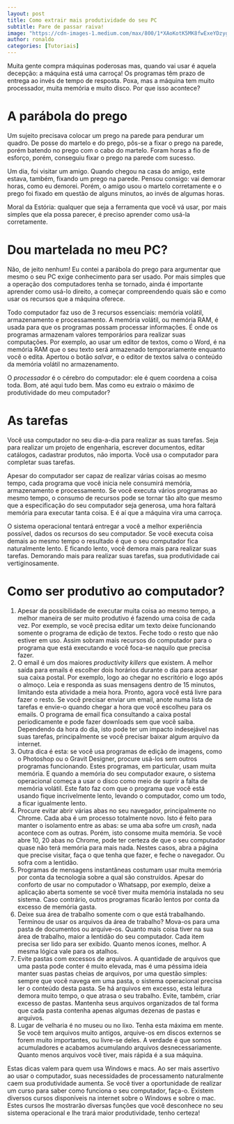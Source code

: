 ```yaml
---
layout: post
title: Como extrair mais produtividade do seu PC
subtitle: Pare de passar raiva!
image: "https://cdn-images-1.medium.com/max/800/1*XAoKotK5MK8fwExeYDzygA.jpeg"
author: ronaldo
categories: [Tutoriais]
---
```


Muita gente compra máquinas poderosas mas, quando vai usar é aquela decepção: a
máquina está uma carroça! Os programas têm prazo de entrega ao invés de tempo de
resposta. Poxa, mas a máquina tem muito processador, muita memória e muito
disco. Por que isso acontece?

# A parábola do prego

Um sujeito precisava colocar um prego na parede para pendurar um quadro. De
posse do martelo e do prego, pôs-se a fixar o prego na parede, porém batendo no
prego com o cabo do martelo. Foram horas a fio de esforço, porém, conseguiu
fixar o prego na parede com sucesso.

Um dia, foi visitar um amigo. Quando chegou na casa do amigo, este estava,
também, fixando um prego na parede. Pensou consigo: vai demorar horas, como eu
demorei. Porém, o amigo usou o martelo corretamente e o prego foi fixado em
questão de alguns minutos, ao invés de algumas horas.

Moral da Estória: qualquer que seja a ferramenta que você vá usar, por mais
simples que ela possa parecer, é preciso aprender como usá-la corretamente.

# Dou martelada no meu PC?

Não, de jeito nenhum! Eu contei a parábola do prego para argumentar que mesmo o
seu PC exige conhecimento para ser usado. Por mais simples que a operação dos
computadores tenha se tornado, ainda é importante aprender como usá-lo direito,
a começar compreendendo quais são e como usar os recursos que a máquina oferece.

Todo computador faz uso de 3 recursos essenciais: memória volátil, armazenamento
e processamento. A memória volátil, ou memória RAM, é usada para que os
programas possam processar informações. É onde os programas armazenam valores
temporários para realizar suas computações. Por exemplo, ao usar um editor de
textos, como o Word, é na memória RAM que o seu texto será armazenado
temporariamente enquanto você o edita. Apertou o botão *salvar*, e o editor de
textos salva o conteúdo da memória volátil no armazenamento.

O *processador* é o cérebro do computador: ele é quem coordena a coisa toda.
Bom, até aqui tudo bem. Mas como eu extraio o máximo de produtividade do meu
computador?

# As tarefas

Você usa computador no seu dia-a-dia para realizar as suas tarefas. Seja para
realizar um projeto de engenharia, escrever documentos, editar catálogos,
cadastrar produtos, não importa. Você usa o computador para completar suas
tarefas.

Apesar do computador ser capaz de realizar várias coisas ao mesmo tempo, cada
programa que você inicia nele consumirá memória, armazenamento e processamento.
Se você executa vários programas ao mesmo tempo, o consumo de recursos pode se
tornar tão alto que mesmo que a especificação do seu computador seja generosa,
uma hora faltará memória para executar tanta coisa. E é aí que a máquina vira
uma carroça.

O sistema operacional tentará entregar a você a melhor experiência possível,
dados os recursos do seu computador. Se você executa coisa demais ao mesmo tempo
o resultado é que o seu computador fica naturalmente lento. E ficando lento,
você demora mais para realizar suas tarefas. Demorando mais para realizar suas
tarefas, sua produtividade cai vertiginosamente.

# Como ser produtivo ao computador?

1. Apesar da possibilidade de executar muita coisa ao mesmo tempo, a melhor
   maneira de ser muito produtivo é fazendo uma coisa de cada vez. Por exemplo,
   se você precisa editar um texto deixe funcionando somente o programa de
   edição de textos. Feche todo o resto que não estiver em uso. Assim sobram
   mais recursos do computador para o programa que está executando e você
   foca-se naquilo que precisa fazer.
2. O email é um dos maiores *productivity killers* que existem. A melhor saída
   para emails é escolher dois horários durante o dia para acessar sua caixa
   postal. Por exemplo, logo ao chegar no escritório e logo após o almoço. Leia
   e responda as suas mensagens dentro de 15 minutos, limitando esta atividade a
   meia hora. Pronto, agora você está livre para fazer o resto. Se você precisar
   enviar um email, anote numa lista de tarefas e envie-o quando chegar a hora
   que você escolheu para os emails. O programa de email fica consultando a
   caixa postal periodicamente e pode fazer downloads sem que você saiba.
   Dependendo da hora do dia, isto pode ter um impacto indesejável nas suas
   tarefas, principalmente se você precisar baixar algum arquivo da internet.
3. Outra dica é esta: se você usa programas de edição de imagens, como o
   Photoshop ou o Gravit Designer, procure usá-los sem outros programas
   funcionando. Estes programas, em particular, usam muita memória. E quando a
   memória do seu computador exaure, o sistema operacional começa a usar o disco
   como meio de suprir a falta de memória volátil. Este fato faz com que o
   programa que você está usando fique incrivelmente lento, levando o
   computador, como um todo, a ficar igualmente lento.
4. Procure evitar abrir várias abas no seu navegador, principalmente no Chrome.
   Cada aba é um processo totalmente novo. Isto é feito para manter o isolamento
   entre as abas: se uma aba sofre um *crash*, nada acontece com as outras.
   Porém, isto consome muita memória. Se você abre 10, 20 abas no Chrome, pode
   ter certeza de que o seu computador quase não terá memória para mais nada.
   Nestes casos, abra a página que precise visitar, faça o que tenha que fazer,
   e feche o navegador. Ou sofra com a lentidão.
5. Programas de mensagens instantâneas costumam usar muita memória por conta da
   tecnologia sobre a qual são construídos. Apesar do conforto de usar no
   computador o Whatsapp, por exemplo, deixe a aplicação aberta somente se você
   tiver muita memória instalada no seu sistema. Caso contrário, outros
   programas ficarão lentos por conta da excesso de memória gasta.
6. Deixe sua área de trabalho somente com o que está trabalhando. Terminou de
   usar os arquivos da área de trabalho? Mova-os para uma pasta de documentos ou
   arquive-os. Quanto mais coisa tiver na sua área de trabalho, maior a lentidão
   do seu computador. Cada item precisa ser lido para ser exibido. Quanto menos
   ícones, melhor. A mesma lógica vale para os atalhos.
7. Evite pastas com excessos de arquivos. A quantidade de arquivos que uma pasta
   pode conter é muito elevada, mas é uma péssima ideia manter suas pastas
   cheias de arquivos, por uma questão simples: sempre que você navega em uma
   pasta, o sistema operacional precisa ler o conteúdo desta pasta. Se há
   arquivos em excesso, esta leitura demora muito tempo, o que atrasa o seu
   trabalho. Evite, também, criar excesso de pastas. Mantenha seus arquivos
   organizados de tal forma que cada pasta contenha apenas algumas dezenas de
   pastas e arquivos.
8. Lugar de velharia é no museu ou no lixo. Tenha esta máxima em mente. Se você
   tem arquivos muito antigos, arquive-os em discos externos se forem muito
   importantes, ou livre-se deles. A verdade é que somos acumuladores e acabamos
   acumulando arquivos desnecessariamente. Quanto menos arquivos você tiver,
   mais rápida é a sua máquina.

Estas dicas valem para quem usa Windows e macs. Ao ser mais assertivo ao usar o
computador, suas necessidades de processamento naturalmente caem sua
produtividade aumenta. Se você tiver a oportunidade de realizar um curso para
saber como funciona o seu computador, faça-o. Existem diversos cursos
disponíveis na internet sobre o Windows e sobre o mac. Estes cursos lhe
mostrarão diversas funções que você desconhece no seu sistema operacional e lhe
trará maior produtividade, tenho certeza!
